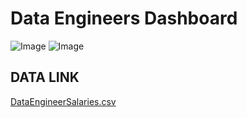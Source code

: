 # Data Engineers Dashboard

![Image](https://github.com/user-attachments/assets/2f19eb46-fdfc-4a52-b6ea-5bb663016e76)
![Image](https://github.com/user-attachments/assets/f9e0df5b-795e-40ab-ab30-738a47c70c34)
## DATA LINK
[DataEngineerSalaries.csv](https://github.com/user-attachments/files/18113291/DataEngineerSalaries.csv)
